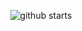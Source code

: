<!--
**Val-istar-Guo/Val-istar-Guo** is a ✨ _special_ ✨ repository because its `README.md` (this file) appears on your GitHub profile.

Here are some ideas to get you started:

- 🔭 I’m currently working on ...
- 🌱 I’m currently learning ...
- 👯 I’m looking to collaborate on ...
- 🤔 I’m looking for help with ...
- 💬 Ask me about ...
- 📫 How to reach me: ...
- 😄 Pronouns: ...
- ⚡ Fun fact: ...
-->

<p align="center">
  <img align="center" src="https://github-readme-stats.vercel.app/api?username=val-istar-guo&show_icons=true" alt="github starts" />
</p>

<!--
<p align="center">
  <img align="center" src="https://github-readme-stats.vercel.app/api/top-langs/?username=val-istar-guo" alt="top languages" />
</p>
-->
